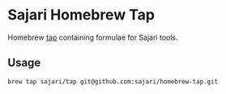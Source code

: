 # Sajari Homebrew Tap

Homebrew [tap](https://docs.brew.sh/Taps) containing formulae for Sajari tools.

## Usage

```
brew tap sajari/tap git@github.com:sajari/homebrew-tap.git
```
